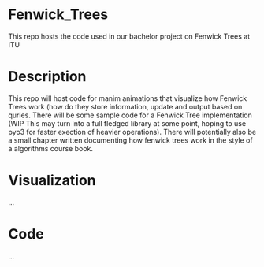 # Fenwick_Trees
This repo hosts the code used in our bachelor project on Fenwick Trees at ITU

# Description
This repo will host code for manim animations that visualize how Fenwick Trees work (how do they store information, update and output based on quries. There will be some sample code for a Fenwick Tree implementation (WIP This may turn into a full fledged library at some point, hoping to use pyo3 for faster exection of heavier operations). There will potentially also be a small chapter written documenting how fenwick trees work in the style of a algorithms course book.

# Visualization
...

# Code
...

